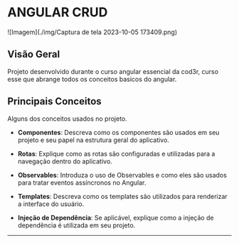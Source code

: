 # ANGULAR CRUD

![Imagem](./img/Captura de tela 2023-10-05 173409.png)

## Visão Geral

Projeto desenvolvido durante o curso angular essencial da cod3r, curso esse que abrange todos os conceitos basicos do angular.




## Principais Conceitos
Alguns dos conceitos usados no projeto.

- **Componentes**: Descreva como os componentes são usados em seu projeto e seu papel na estrutura geral do aplicativo.

- **Rotas**: Explique como as rotas são configuradas e utilizadas para a navegação dentro do aplicativo.

- **Observables**: Introduza o uso de Observables e como eles são usados para tratar eventos assíncronos no Angular.

- **Templates**: Descreva como os templates são utilizados para renderizar a interface do usuário.

- **Injeção de Dependência**: Se aplicável, explique como a injeção de dependência é utilizada em seu projeto.






---

